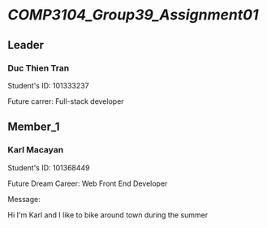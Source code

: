 # *_COMP3104_Group39_Assignment01_*

## Leader

  ### Duc Thien Tran

  Student's ID: 101333237

  Future carrer: Full-stack developer
 
## Member_1

  ### Karl Macayan 
  
  Student's ID: 101368449
   
  Future Dream Career: Web Front End Developer

  Message: 

  Hi I'm Karl and I like to bike around town during the summer





